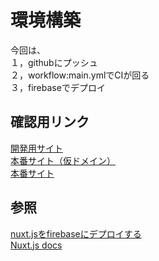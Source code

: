 # 環境構築
今回は、  
１，githubにプッシュ  
２，workflow:main.ymlでCIが回る  
３，firebaseでデプロイ  

## 確認用リンク
[開発用サイト](https://tedxnagoyau.github.io/connect/)  
[本番サイト（仮ドメイン）](https://tedxnagoyau-connect.web.app/)  
[本番サイト](https://connect.tedxnagoyau.com/)  

## 参照  
[nuxt.jsをfirebaseにデプロイする](https://qiita.com/mitsuhiro_K/items/eb1c49c2c8a3e473848f)  
[Nuxt.js docs](https://nuxtjs.org)  
